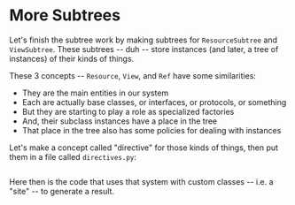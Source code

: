 # More Subtrees

Let's finish the subtree work by making subtrees for `ResourceSubtree` and `ViewSubtree`.
These subtrees -- duh -- store instances (and later, a tree of instances) of their kinds of things.

These 3 concepts -- `Resource`, `View`, and `Ref` have some similarities:

- They are the main entities in our system
- Each are actually base classes, or interfaces, or protocols, or something
- But they are starting to play a role as specialized factories
- And, their subclass instances have a place in the tree
- That place in the tree also has some policies for dealing with instances

Let's make a concept called "directive" for those kinds of things, then put them in a file called `directives.py`:

```{literalinclude} ../../examples/more_subtrees/directives.py
```

Here then is the code that uses that system with custom classes -- i.e. a "site" -- to generate a result.

```{literalinclude} ../../examples/more_subtrees/__init__.py
```
